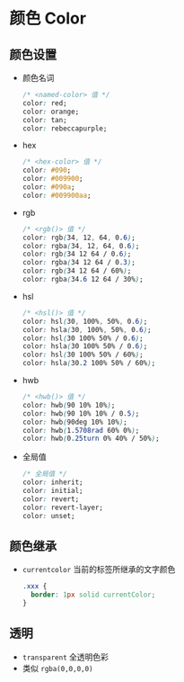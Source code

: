 # 颜色 Color

## 颜色设置

+ 颜色名词

  ```css
  /* <named-color> 值 */
  color: red;
  color: orange;
  color: tan;
  color: rebeccapurple;
  ```

+ hex

  ```css
  /* <hex-color> 值 */
  color: #090;
  color: #009900;
  color: #090a;
  color: #009900aa;
  ```

+ rgb

  ```css
  /* <rgb()> 值 */
  color: rgb(34, 12, 64, 0.6);
  color: rgba(34, 12, 64, 0.6);
  color: rgb(34 12 64 / 0.6);
  color: rgba(34 12 64 / 0.3);
  color: rgb(34 12 64 / 60%);
  color: rgba(34.6 12 64 / 30%);
  ```

+ hsl

  ```css
  /* <hsl()> 值 */
  color: hsl(30, 100%, 50%, 0.6);
  color: hsla(30, 100%, 50%, 0.6);
  color: hsl(30 100% 50% / 0.6);
  color: hsla(30 100% 50% / 0.6);
  color: hsl(30 100% 50% / 60%);
  color: hsla(30.2 100% 50% / 60%);
  ```

+ hwb

  ```css
  /* <hwb()> 值 */
  color: hwb(90 10% 10%);
  color: hwb(90 10% 10% / 0.5);
  color: hwb(90deg 10% 10%);
  color: hwb(1.5708rad 60% 0%);
  color: hwb(0.25turn 0% 40% / 50%);
  ```

+ 全局值

  ```css
  /* 全局值 */
  color: inherit;
  color: initial;
  color: revert;
  color: revert-layer;
  color: unset;
  ```

## 颜色继承

+ `currentcolor` 当前的标签所继承的文字颜色

  ```css
  .xxx {
    border: 1px solid currentColor;
  }
  ```

## 透明

+ `transparent` 全透明色彩
+ 类似 `rgba(0,0,0,0)`

